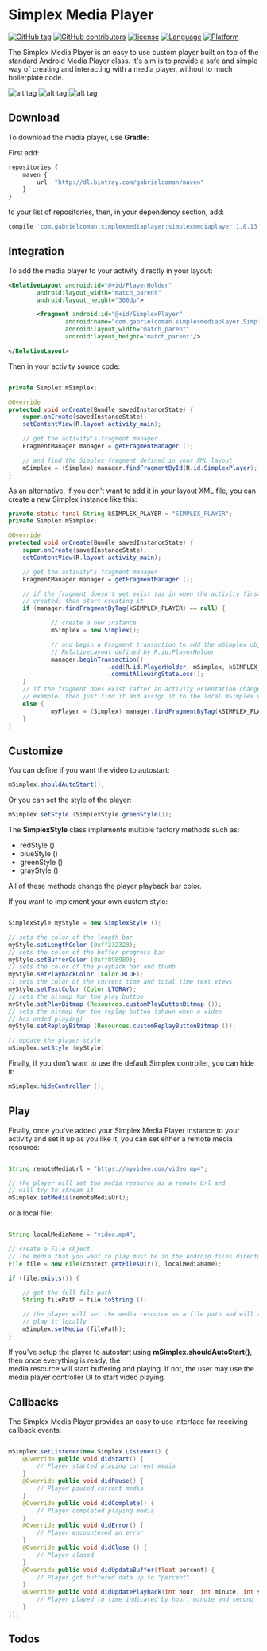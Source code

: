Simplex Media Player
====================

[![GitHub tag](https://img.shields.io/github/tag/devgabrielcoman/simplex-media-player.svg)]() [![GitHub contributors](https://img.shields.io/github/contributors/devgabrielcoman/simplex-media-player.svg)]() [![license](https://img.shields.io/github/license/devgabrielcoman/simplex-media-player.svg)]() [![Language](https://img.shields.io/badge/language-java-f48041.svg?style=flat)]() [![Platform](https://img.shields.io/badge/platform-android-lightgrey.svg)]()

The Simplex Media Player is an easy to use custom player built on top of the standard Android Media Player class.
It's aim is to provide a safe and simple way of creating and interacting with a media player, without to much boilerplate code.

![alt tag](docres/img1.png) ![alt tag](docres/img2.png) ![alt tag](docres/img3.png)

Download
--------

To download the media player, use **Gradle**:

First add:

```javascript
repositories {
    maven {
        url  "http://dl.bintray.com/gabrielcoman/maven"
    }
}

```

to your list of repositories, then, in your dependency section, add:

```javascript
compile 'com.gabrielcoman.simplexmediaplayer:simplexmediaplayer:1.0.13'

```

Integration
-----------

To add the media player to your activity directly in your layout:

```xml
<RelativeLayout android:id="@+id/PlayerHolder"
		android:layout_width="match_parent"
		android:layout_height="300dp">

		<fragment android:id="@+id/SimplexPlayer"
				android:name="com.gabrielcoman.simplexmediaplayer.Simplex"
				android:layout_width="match_parent"
				android:layout_height="match_parent"/>

</RelativeLayout>

```

Then in your activity source code:

```java

private Simplex mSimplex;

@Override
protected void onCreate(Bundle savedInstanceState) {
	super.onCreate(savedInstanceState);
	setContentView(R.layout.activity_main);

	// get the activity's fragment manager
	FragmentManager manager = getFragmentManager ();

	// and find the Simplex fragment defined in your XML layout
	mSimplex = (Simplex) manager.findFragmentById(R.id.SimplexPlayer);
}

```

As an alternative, if you don't want to add it in your layout XML file, you can create
a new Simplex instance like this:

```java
private static final String kSIMPLEX_PLAYER = "SIMPLEX_PLAYER";
private Simplex mSimplex;

@Override
protected void onCreate(Bundle savedInstanceState) {
	super.onCreate(savedInstanceState);
	setContentView(R.layout.activity_main);

	// get the activity's fragment manager
	FragmentManager manager = getFragmentManager ();

	// if the fragment doesn't yet exist (as in when the activity first gets
	// created) then start creating it
	if (manager.findFragmentByTag(kSIMPLEX_PLAYER) == null) {

			// create a new instance
			mSimplex = new Simplex();

			// and begin a Fragment transaction to add the mSimplex object to the
			// RelativeLayout defined by R.id.PlayerHolder
			manager.beginTransaction()
							.add(R.id.PlayerHolder, mSimplex, kSIMPLEX_PLAYER)
							.commitAllowingStateLoss();
	}
	// if the fragment does exist (after an activity orientation change, for
	// example) then just find it and assign it to the local mSimplex variable
	else {
			myPlayer = (Simplex) manager.findFragmentByTag(kSIMPLEX_PLAYER);
	}
}

```

Customize
---------

You can define if you want the video to autostart:

```java
mSimplex.shouldAutoStart();

```

Or you can set the style of the player:

```java
mSimplex.setStyle (SimplexStyle.greenStyle());

```

The **SimplexStyle** class implements multiple factory methods such as:

* redStyle ()
* blueStyle ()
* greenStyle ()
* grayStyle ()

All of these methods change the player playback bar color.

If you want to implement your own custom style:

```java

SimplexStyle myStyle = new SimplexStyle ();

// sets the color of the length bar
myStyle.setLengthColor (0xff232323);
// sets the color of the buffer progress bar
myStyle.setBufferColor (0xff898989);
// sets the color of the playback bar and thumb
myStyle.setPlaybackColor (Color.BLUE);
// sets the color of the current time and total time text views
myStyle.setTextColor (Color.LTGRAY);
// sets the bitmap for the play button
myStyle.setPlayBitmap (Resources.customPlayButtonBitmap ());
// sets the bitmap for the replay button (shown when a video
// has ended playing)
myStyle.setReplayBitmap (Resources.customReplayButtonBitmap ());

// update the player style
mSimplex.setStyle (myStyle);

```

Finally, if you don't want to use the default Simplex controller, you can hide it:

```java
mSimplex.hideController ();

```

Play
----

Finally, once you've added your Simplex Media Player instance to your activity and
set it up as you like it, you can set either a remote media resource:

```java

String remoteMediaUrl = "https://myvideo.com/video.mp4";

// the player will set the media resource as a remote Url and
// will try to stream it
mSimplex.setMedia(remoteMediaUrl);

```

or a local file:

```java

String localMediaName = "video.mp4";

// create a File object.
// The media that you want to play must be in the Android files directory
File file = new File(context.getFilesDir(), localMediaName);

if (file.exists()) {

	// get the full file path
	String filePath = file.toString ();

	// the player will set the media resource as a file path and will try to
	// play it locally
	mSimplex.setMedia (filePath);
}

```

If you've setup the player to autostart using **mSimplex.shouldAutoStart()**, then once everything is ready, the  
media resource will start buffering and playing.
If not, the user may use the media player controller UI to start video playing.

Callbacks
---------

The Simplex Media Player provides an easy to use interface for receiving callback events:

```java

mSimplex.setListener(new Simplex.Listener() {
	@Override public void didStart() {
		// Player started playing current media
	}
	@Override public void didPause() {
		// Player paused current media
	}
	@Override public void didComplete() {
		// Player completed playing media
	}
	@Override public void didError() {
		// Player encountered an error
	}
	@Override public void didClose () {
		// Player closed
	}
	@Override public void didUpdateBuffer(float percent) {
		// Player got buffered data up to "percent"
	}
	@Override public void didUpdatePlayback(int hour, int minute, int second) {
		// Player played to time indicated by hour, minute and second
	}
});

```

Todos
-----
